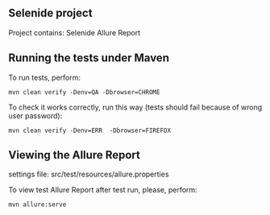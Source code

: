 ## Selenide project

Project contains:
Selenide
Allure Report


## Running the tests under Maven
To run tests, perform:

    mvn clean verify -Denv=QA -Dbrowser=CHROME

To check it works correctly, run this way (tests should fail because of wrong user password):

    mvn clean verify -Denv=ERR  -Dbrowser=FIREFOX


## Viewing the Allure Report
settings file: src/test/resources/allure.properties

To view test Allure Report after test run, please, perform: 

    mvn allure:serve